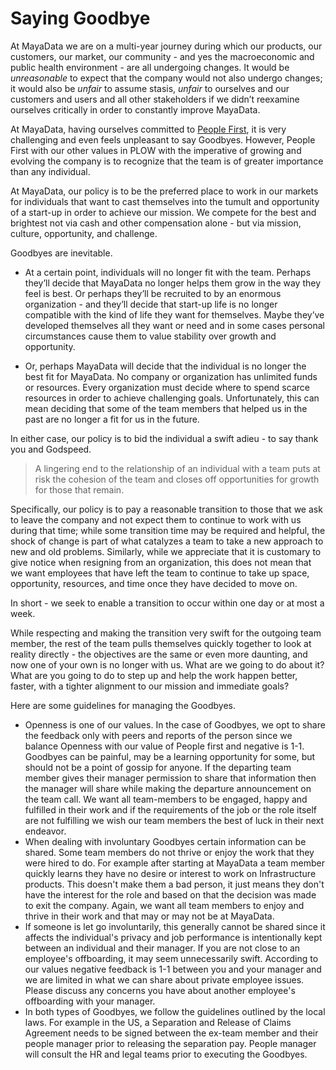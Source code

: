 # Saying Goodbye

At MayaData we are on a multi-year journey during which our products, our customers, our market, our community - and yes the macroeconomic and public health environment - are all undergoing changes. It would be _unreasonable_ to expect that the company would not also undergo changes; it would also be _unfair_ to assume stasis, _unfair_ to ourselves and our customers and users and all other stakeholders if we didn’t reexamine ourselves critically in order to constantly improve MayaData.

At MayaData, having ourselves committed to [People First](/plow/people_first.md), it is very challenging and even feels unpleasant to say Goodbyes. However, People First with our other values in PLOW with the imperative of growing and evolving the company is to recognize that the team is of greater importance than any individual.

At MayaData, our policy is to be the preferred place to work in our markets for individuals that want to cast themselves into the tumult and opportunity of a start-up in order to achieve our mission. We compete for the best and brightest not via cash and other compensation alone - but via mission, culture, opportunity, and challenge.

Goodbyes are inevitable.
- At a certain point, individuals will no longer fit with the team. Perhaps they’ll decide that MayaData no longer helps them grow in the way they feel is best. Or perhaps they’ll be recruited to by an enormous organization - and they’ll decide that start-up life is no longer compatible with the kind of life they want for themselves. Maybe they’ve developed themselves all they want or need and in some cases personal circumstances cause them to value stability over growth and opportunity.

- Or, perhaps MayaData will decide that the individual is no longer the best fit for MayaData. No company or organization has unlimited funds or resources. Every organization must decide where to spend scarce resources in order to achieve challenging goals. Unfortunately, this can mean deciding that some of the team members that helped us in the past are no longer a fit for us in the future.

In either case, our policy is to bid the individual a swift adieu - to say thank you and Godspeed.

> A lingering end to the relationship of an individual with a team puts at risk the cohesion of the team and closes off opportunities for growth for those that remain.

Specifically, our policy is to pay a reasonable transition to those that we ask to leave the company and not expect them to continue to work with us during that time; while some transition time may be required and helpful, the shock of change is part of what catalyzes a team to take a new approach to new and old problems. Similarly, while we appreciate that it is customary to give notice when resigning from an organization, this does not mean that we want employees that have left the team to continue to take up space, opportunity, resources, and time once they have decided to move on.

In short - we seek to enable a transition to occur within one day or at most a week.

While respecting and making the transition very swift for the outgoing team member, the rest of the team pulls themselves quickly together to look at reality directly - the objectives are the same or even more daunting, and now one of your own is no longer with us. What are we going to do about it? What are you going to do to step up and help the work happen better, faster, with a tighter alignment to our mission and immediate goals?

Here are some guidelines for managing the Goodbyes.

- Openness is one of our values. In the case of Goodbyes, we opt to share the feedback only with peers and reports of the person since we balance Openness with our value of People first and negative is 1-1. Goodbyes can be painful, may be a learning opportunity for some, but should not be a point of gossip for anyone. If the departing team member gives their manager permission to share that information then the manager will share while making the departure announcement on the team call. We want all team-members to be engaged, happy and fulfilled in their work and if the requirements of the job or the role itself are not fulfilling we wish our team members the best of luck in their next endeavor.
- When dealing with involuntary Goodbyes certain information can be shared. Some team members do not thrive or enjoy the work that they were hired to do. For example after starting at MayaData a team member quickly learns they have no desire or interest to work on Infrastructure products. This doesn't make them a bad person, it just means they don't have the interest for the role and based on that the decision was made to exit the company. Again, we want all team members to enjoy and thrive in their work and that may or may not be at MayaData.
- If someone is let go involuntarily, this generally cannot be shared since it affects the individual's privacy and job performance is intentionally kept between an individual and their manager. If you are not close to an employee's offboarding, it may seem unnecessarily swift. According to our values negative feedback is 1-1 between you and your manager and we are limited in what we can share about private employee issues. Please discuss any concerns you have about another employee's offboarding with your manager.
- In both types of Goodbyes, we follow the guidelines outlined by the local laws. For example in the US, a Separation and Release of Claims Agreement needs to be signed between the ex-team member and their people manager prior to releasing the separation pay. People manager will consult the HR and legal teams prior to executing the Goodbyes.
